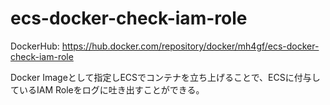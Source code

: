 # ecs-docker-check-iam-role
  
DockerHub: https://hub.docker.com/repository/docker/mh4gf/ecs-docker-check-iam-role  
  
Docker Imageとして指定しECSでコンテナを立ち上げることで、ECSに付与しているIAM Roleをログに吐き出すことができる。

